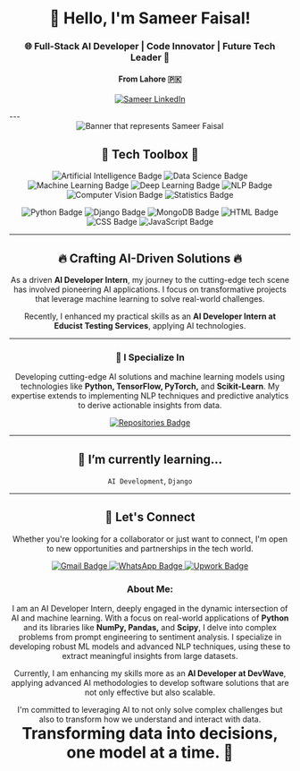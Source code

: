 <h1 align="center">👋 Hello, I'm Sameer Faisal!</h1>
<h3 align="center">🌐 Full-Stack AI Developer | Code Innovator | Future Tech Leader 🚀</h3>
<h4 align="center">From Lahore 🇵🇰</h4>

<p align="center">
  <a href="https://www.linkedin.com/in/sameer-faisal-b62697233/" target="_blank"><img src="https://img.shields.io/badge/LinkedIn-Sameer%20Faisal-blue?style=for-the-badge&logo=linkedin" alt="Sameer LinkedIn"></a>
</p>
---

<div align="center">
  <img src="WhatsApp Image 2025-03-27 at 7.31.14 PM.jpeg" alt="Banner that represents Sameer Faisal">
</div>

<h2 align="center">💼 Tech Toolbox 🧰</h2>

<p align="center">
  <!-- Artificial_Intelligence -->
  <img src="https://img.shields.io/badge/Artificial_Intelligence-4285F4?style=for-the-badge&logo=openai&logoColor=white" alt="Artificial Intelligence Badge"/>
  <!-- Data_Science -->
  <img src="https://img.shields.io/badge/Data_Science-FF6F00?style=for-the-badge&logo=Apache-Spark&logoColor=white" alt="Data Science Badge"/>
  <!-- Machine_Learning -->
  <img src="https://img.shields.io/badge/Machine_Learning-007FFF?style=for-the-badge&logo=TensorFlow&logoColor=white" alt="Machine Learning Badge"/>
  <!-- Deep_Learning -->
  <img src="https://img.shields.io/badge/Deep_Learning-6DB33F?style=for-the-badge&logo=keras&logoColor=white" alt="Deep Learning Badge"/>
  <!-- NLP -->
  <img src="https://img.shields.io/badge/NLP-FFD700?style=for-the-badge&logo=huggingface&logoColor=black" alt="NLP Badge"/>
  <!-- Computer_Vision -->
  <img src="https://img.shields.io/badge/Computer_Vision-E34F26?style=for-the-badge&logo=opencv&logoColor=white" alt="Computer Vision Badge"/>
  <!-- Statistics -->
  <img src="https://img.shields.io/badge/Statistics-DE3163?style=for-the-badge&logo=NumPy&logoColor=white" alt="Statistics Badge"/>
</p>

<p align="center">
  <!-- Python -->
  <img src="https://img.shields.io/badge/Python-3776AB?style=for-the-badge&logo=python&logoColor=white" alt="Python Badge"/>
  <!-- Django -->
  <img src="https://img.shields.io/badge/Django-092E20?style=for-the-badge&logo=django&logoColor=white" alt="Django Badge"/>
  <!-- MongoDB -->
  <img src="https://img.shields.io/badge/MongoDB-47A248?style=for-the-badge&logo=mongodb&logoColor=white" alt="MongoDB Badge"/>
  <!-- HTML -->
  <img src="https://img.shields.io/badge/HTML-E34F26?style=for-the-badge&logo=html5&logoColor=white" alt="HTML Badge"/>
  <!-- CSS -->
  <img src="https://img.shields.io/badge/CSS-1572B6?style=for-the-badge&logo=css3&logoColor=white" alt="CSS Badge"/>
  <!-- JavaScript -->
  <img src="https://img.shields.io/badge/JavaScript-F7DF1E?style=for-the-badge&logo=javascript&logoColor=black" alt="JavaScript Badge"/>
</p>

---

<h2 align="center">🔥 Crafting AI-Driven Solutions 🔥</h2>
<p align="center">
  As a driven <b>AI Developer Intern</b>, my journey to the cutting-edge tech scene has involved pioneering AI applications. I focus on transformative projects that leverage machine learning to solve real-world challenges.
</p>

<p align="center">
  Recently, I enhanced my practical skills as an <b>AI Developer Intern at Educist Testing Services</b>, applying AI technologies.
</p>

---

<h3 align="center">🚀 I Specialize In</h3>
<p align="center">
  Developing cutting-edge AI solutions and machine learning models using technologies like <b>Python, TensorFlow, PyTorch,</b> and <b>Scikit-Learn</b>. My expertise extends to implementing NLP techniques and predictive analytics to derive actionable insights from data.
</p>


<p align="center">
  <a href="https://github.com/Sameer051022?tab=repositories">
    <img src="https://img.shields.io/badge/Check_Out-My_Repositories-green?style=for-the-badge" alt="Repositories Badge"/>
  </a>
</p>

---

<h2 align="center">🌱 I’m currently learning...</h2>
<p align="center">
  <!-- Put things you are learning here -->
  <code>AI Development</code>,
  <code>Django</code>
  <!-- Add more as you like -->
</p>

---

<h2 align="center">🤝 Let's Connect</h2>
<p align="center">
  Whether you're looking for a collaborator or just want to connect, I'm open to new opportunities and partnerships in the tech world.
</p>

<p align="center">
  <!-- Gmail -->
  <a href="sameerf737@gmail.com">
    <img src="https://img.shields.io/badge/Gmail-Me-D14836?style=for-the-badge&logo=gmail&logoColor=white" alt="Gmail Badge"/>
  </a>
  <!-- WhatsApp -->
  <a href="https://wa.me/+923370413873" target="_blank">
    <img src="https://img.shields.io/badge/WhatsApp-+92 337 0413873-25D366?style=for-the-badge&logo=whatsapp&logoColor=white" alt="WhatsApp Badge"/>
  </a>
  <!-- Upwork -->
  <a href="https://www.upwork.com/freelancers/~01f633fc8f9afbc419" target="_blank">
    <img src="https://img.shields.io/badge/Upwork-Profile-6FDA44?style=for-the-badge&logo=upwork&logoColor=white" alt="Upwork Badge"/>
  </a>
</p>
<h3 align="center">About Me:</h3>
<p align="center">
  I am an AI Developer Intern, deeply engaged in the dynamic intersection of AI and machine learning. With a focus on real-world applications of <b>Python</b> and its libraries like <b>NumPy, Pandas,</b> and <b>Scipy</b>, I delve into complex problems from prompt engineering to sentiment analysis. I specialize in developing robust ML models and advanced NLP techniques, using these to extract meaningful insights from large datasets.
</p>

<p align="center">
  Currently, I am enhancing my skills more as an <b>AI Developer at DevWave</b>, applying advanced AI methodologies to develop software solutions that are not only effective but also scalable.
</p>

<p align="center">
  I'm committed to leveraging AI to not only solve complex challenges but also to transform how we understand and interact with data.
  <br>
  <span style="font-size:2em;"><strong>Transforming data into decisions, one model at a time. 🚀</strong></span>
</p>
